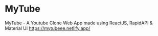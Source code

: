 # MyTube
MyTube - A Youtube Clone Web App made using ReactJS, RapidAPI &amp; Material UI
https://mytubeee.netlify.app/

